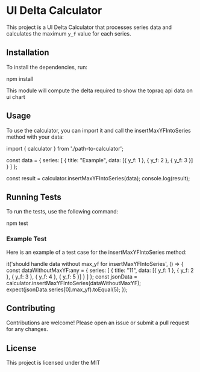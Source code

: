 # UI Delta Calculator

This project is a UI Delta Calculator that processes series data and calculates the maximum `y_f` value for each series.

## Installation

To install the dependencies, run:


npm install

This module will compute the delta required to show the topraq api data on ui chart


## Usage
To use the calculator, you can import it and call the insertMaxYFIntoSeries method with your data:

import { calculator } from './path-to-calculator';

const data = {
  series: [
    { title: "Example", data: [{ y_f: 1 }, { y_f: 2 }, { y_f: 3 }] }
  ]
};

const result = calculator.insertMaxYFIntoSeries(data);
console.log(result);


## Running Tests
To run the tests, use the following command:

npm test


### Example Test
Here is an example of a test case for the insertMaxYFIntoSeries method:

it('should handle data without max_yf for insertMaxYFIntoSeries', () => {
  const dataWithoutMaxYF:any = {
    series: [
      { title: "11", data: [{ y_f: 1 }, { y_f: 2 }, { y_f: 3 }, { y_f: 4 }, { y_f: 5 }] }
    ]
  };
  const jsonData = calculator.insertMaxYFIntoSeries(dataWithoutMaxYF);
  expect(jsonData.series[0].max_yf).toEqual(5);
});

## Contributing
Contributions are welcome! Please open an issue or submit a pull request for any changes.

## License
This project is licensed under the MIT